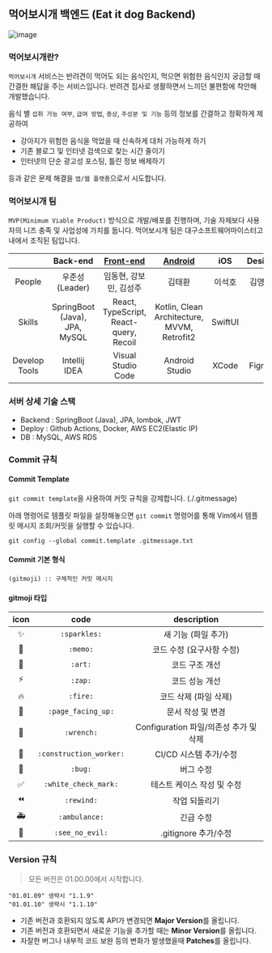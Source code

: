 ## 먹어보시개 백엔드 (Eat it dog Backend)

![image](https://user-images.githubusercontent.com/80818534/223601480-41d10b62-ae0d-475e-a86d-2abd9b7b59bb.png)

### 먹어보시개란?

`먹어보시개` 서비스는 반려견이 먹어도 되는 음식인지, 먹으면 위험한 음식인지 궁금할 때 간결한 해답을 주는 서비스입니다. 반려견 집사로 생활하면서 느끼던 불편함에 착안해 개발했습니다.

음식 별 `섭취 가능 여부`, `급여 방법`, `증상`, `주성분 및 기능` 등의 정보를 간결하고 정확하게 제공하여
* 강아지가 위험한 음식을 먹었을 때 신속하게 대처 가능하게 하기
* 기존 블로그 및 인터넷 검색으로 찾는 시간 줄이기
* 인터넷의 단순 광고성 포스팅, 틀린 정보 배제하기

등과 같은 문제 해결을 `앱/웹 플랫폼`으로서 시도합니다.

### 먹어보시개 팀
`MVP(Minimum Viable Product)` 방식으로 개발/배포를 진행하며, 기술 자체보다 사용자의 니즈 충족 및 사업성에 가치를 둡니다. 먹어보시개 팀은 대구소프트웨어마이스터고 내에서 조직된 팀입니다.

|               |           Back-end            |             [Front-end](https://github.com/EAT-IT-DOG/Eat-It-Dog-Web-V1)              |                 [Android](https://github.com/EAT-IT-DOG/eatitdog-android)                 |   iOS   | Design  |
|:-------------:|:-----------------------------:|:--------------------------------------:|:-------------------------------------------:|:-------:|:-------:|
|    People     |         우준성 (Leader)          |             임동현, 강보민, 김성주              |                     김태환                     |   이석호   |   김영성   |
|    Skills     | SpringBoot (Java), JPA, MySQL | React, TypeScript, React-query, Recoil | Kotlin, Clean Architecture, MVVM, Retrofit2 | SwiftUI |         |
| Develop Tools |         Intellij IDEA         |           Visual Studio Code           |               Android Studio                |  XCode  |  Figma  |

### 서버 상세 기술 스택
* Backend : SpringBoot (Java), JPA, lombok, JWT
* Deploy : Github Actions, Docker, AWS EC2(Elastic IP)
* DB : MySQL, AWS RDS

### Commit 규칙

#### Commit Template
`git commit template`을 사용하여 커밋 규칙을 강제합니다. (./.gitmessage)

아래 명령어로 템플릿 파일을 설정해놓으면 `git commit` 명령어를 통해 Vim에서 템플릿 메시지 조회/커밋을 실행할 수 있습니다.

```
git config --global commit.template .gitmessage.txt
```

#### Commit 기본 형식

```
(gitmoji) :: 구체적인 커밋 메시지
```

#### gitmoji 타입

| icon |     code    |           description            |
|:---:|:--------:|:--------------------------------:|
| ✨   | `:sparkles:` |        새 기능 (파일 추가)            |
| 📝   |  `:memo:`    |     코드 수정 (요구사항 수정)    |
| 🎨   |   `:art:`    |     코드 구조 개선        |
| ⚡️    |    `:zap:`    |   코드 성능 개선        |
| 🔥   |    `:fire:`  |   코드 삭제 (파일 삭제)   |
| 📄 |    `:page_facing_up:`  |   문서 작성 및 변경    |
| 🔧 |  `:wrench:`      | Configuration 파일/의존성 추가 및 삭제 |
| 👷 |   `:construction_worker:`    |   CI/CD 시스템 추가/수정     |
| 🐛 |     `:bug:`    |         버그 수정               |
| ✅ |  `:white_check_mark:`   |      테스트 케이스 작성 및 수정    |
| ⏪ | `:rewind:` |            작업 되돌리기              |
| 🚑 |   `:ambulance:`    |          긴급 수정             |
| 🙈 | `:see_no_evil:`  | .gitignore 추가/수정 |

### Version 규칙

> 모든 버전은 01.00.00에서 시작합니다.
```
"01.01.09" 생략시 "1.1.9"
"01.01.10" 생략시 "1.1.10"
```

- 기존 버전과 호환되지 않도록 API가 변경되면 **Major Version**를 올립니다.
- 기존 버전과 호환되면서 새로운 기능을 추가할 때는 **Minor Version**를 올립니다.
- 자잘한 버그나 내부적 코드 보완 등의 변화가 발생했을때 **Patches**를 올립니다.
